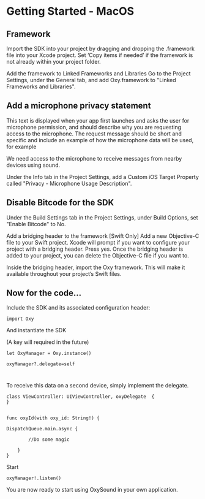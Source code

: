 # Getting Started - MacOS

## Framework
Import the SDK into your project by dragging and dropping the .framework file into your Xcode project. Set ‘Copy items if needed’ if the framework is not already within your project folder.

Add the framework to Linked Frameworks and Libraries
Go to the Project Settings, under the General tab, and add Oxy.framework to "Linked Frameworks and Libraries".

## Add a microphone privacy statement
This text is displayed when your app first launches and asks the user for microphone permission, and should describe why you are requesting access to the microphone. The request message should be short and specific and include an example of how the microphone data will be used, for example

We need access to the microphone to receive messages from nearby devices using sound.

Under the Info tab in the Project Settings, add a Custom iOS Target Property called "Privacy - Microphone Usage Description".

## Disable Bitcode for the SDK
Under the Build Settings tab in the Project Settings, under Build Options, set "Enable Bitcode" to No.

Add a bridging header to the framework
[Swift Only] Add a new Objective-C file to your Swift project. Xcode will prompt if you want to configure your project with a bridging header. Press yes. Once the bridging header is added to your project, you can delete the Objective-C file if you want to.

Inside the bridging header, import the Oxy framework. This will make it available throughout your project’s Swift files.


## Now for the code...
Include the SDK and its associated configuration header:

```
import Oxy
```

And instantiate the SDK 

(A key will required in the future)

```
let OxyManager = Oxy.instance()

oxyManager?.delegate=self
```
#
To receive this data on a second device, simply implement the delegate.

```
class ViewController: UIViewController, oxyDelegate  {
}


func oxyId(with oxy_id: String!) {

DispatchQueue.main.async {

        //Do some magic

    }
}
```

Start

```
oxyManager!.listen()
```

You are now ready to start using OxySound in your own application.